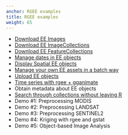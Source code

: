 ```yaml
---
anchor: RGEE examples
title: RGEE examples
weight: 65
---
```


- [Download  EE Images](https://github.com/r-spatial/rgee/blob/examples/rgee/01_img_download.R)
- [Download  EE ImageCollections](https://github.com/r-spatial/rgee/blob/examples/rgee/02_ic_download.R)
- [Download  EE FeatureCollections](https://github.com/r-spatial/rgee/blob/examples/rgee/03_fc_download.R)
- [Manage dates in EE objects](https://github.com/r-spatial/rgee/blob/examples/rgee/04_dates.R)
- [Display Spatial EE objects](https://github.com/r-spatial/rgee/blob/examples/rgee/05_map.R)
- [Manage your own EE assets in a batch way](https://github.com/r-spatial/rgee/blob/examples/rgee/06_manage.R)
- [Upload EE objects](https://github.com/r-spatial/rgee/blob/examples/rgee/07_upload.R)
- [Time series with rgee + gganimate](https://github.com/r-spatial/rgee/blob/examples/rgee/08_extract.R)
- Obtain metadata about EE objects
- [Search through collections without leaving R](https://github.com/r-spatial/rgee/blob/examples/rgee/10_search.R)
- Demo #1: Preprocessing MODIS
- Demo #2: Preprocessing LANDSAT
- Demo #3: Preprocessing SENTINEL2
- Demo #4: Kriging with rgee and gstat
- Demo #5: Object-based Image Analysis
